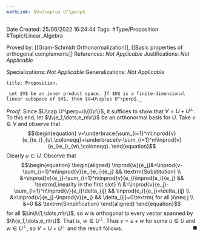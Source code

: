 ```yaml
---
mathLink: $V=U\oplus U^\perp$
---
```


<div class="topSpace"></div>

Date Created: 25/06/2022 16:24:44
Tags: #Type/Proposition #Topic/Linear_Algebra

Proved by: [[Gram-Schmidt Orthonormalization]], [[Basic properties of orthogonal complements]]
References: _Not Applicable_
Justifications: _Not Applicable_

Specializations: _Not Applicable_
Generalizations: _Not Applicable_

``` ad-Proposition
title: Proposition.

_Let $V$ be an inner product space. If $U$ is a finite-dimensional linear subspace of $V$, then $V=U\oplus U^\perp$._

```

_Proof_. Since $U\cap U^\perp=\l\{0\r\}$, it suffices to show that $V=U+U^\perp$. To this end, let $\l\{e_1,\dots,e_m\r\}$ be an orthonormal basis for $U$. Take $v\in V$ and observe that
$$\begin{equation}
    v=\underbrace{\sum_{i=1}^m\inprod{v}{e_i}e_i}_{u\,\coloneqq}+\underbrace{v-\sum_{i=1}^m\inprod{v}{e_i}e_i}_{w\,\coloneqq}.
\end{equation}$$
Clearly $u\in U$. Observe that
$$\begin{equation}
    \begin{aligned}
        \inprod{w}{e_j}&=\inprod{v-\sum_{i=1}^m\inprod{v}{e_i}e_i}{e_j} && \textrm{Substitution} \\
        &=\inprod{v}{e_j}-\sum_{i=1}^n\inprod{v}{e_i}\inprod{e_i}{e_j} && \textrm{Linearity in the first slot} \\
        &=\inprod{v}{e_j}-\sum_{i=1}^n\inprod{v}{e_i}\delta_{ij} && \inprod{e_i}{e_j}=\delta_{ij} \\
        &=\inprod{v}{e_j}-\inprod{v}{e_j} && \delta_{ij}=0\textrm{ for all }i\neq j \\
        &=0 && \textrm{Simplification}
    \end{aligned}
\end{equation}$$
for all $j\in\l\{1,\dots,m\r\}$, so $w$ is orthogonal to every vector spanned by $\l\{e_1,\dots,e_n\r\}$. That is, $w\in U^\perp$. Thus $v=u+w$ for some $u\in U$ and $w\in U^\perp$, so $V=U+U^\perp$ and the result follows.<span style="float:right;">$\blacksquare$</span>
